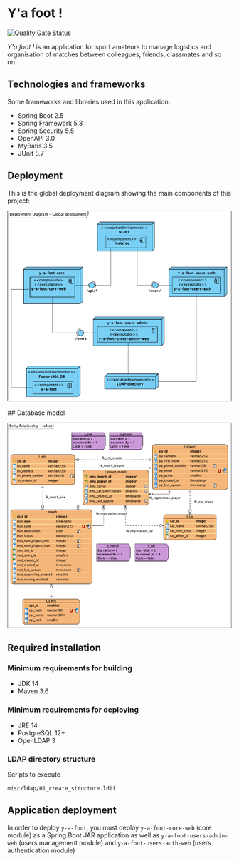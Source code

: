 # Y'a foot !

[![Quality Gate Status](https://sonarcloud.io/api/project_badges/measure?project=net.andresbustamante%3Ay-a-foot&metric=alert_status)](https://sonarcloud.io/dashboard?id=net.andresbustamante%3Ay-a-foot)

*Y'a foot !* is an application for sport amateurs to manage logistics and organisation of matches between colleagues,
friends, classmates and so on.

## Technologies and frameworks

Some frameworks and libraries used in this application:

* Spring Boot 2.5
* Spring Framework 5.3
* Spring Security 5.5
* OpenAPI 3.0
* MyBatis 3.5
* JUnit 5.7

## Deployment

This is the global deployment diagram showing the main components of this project:

![Deployment diagram](./misc/server/deployment_diagram.png)

## Database model

![Database model](./misc/db/entity_relationship_diagram.png)

## Required installation

### Minimum requirements for building

* JDK 14
* Maven 3.6

### Minimum requirements for deploying

* JRE 14
* PostgreSQL 12+
* OpenLDAP 3

### LDAP directory structure

Scripts to execute

    misc/ldap/01_create_structure.ldif
    
## Application deployment

In order to deploy `y-a-foot`, you must deploy `y-a-foot-core-web` (core module) as a Spring Boot JAR application as
well as `y-a-foot-users-admin-web` (users management module) and `y-a-foot-users-auth-web` (users authentication module)
